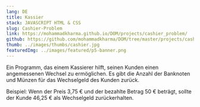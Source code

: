 ```yaml
---
lang: DE
title: Kassier
stack: JAVASCRIPT HTML & CSS
slug: Cashier-Problem
link: https://mohammadkharma.github.io/DOM/projects/cashier_problem/
github: https://github.com/mohammadkharma/DOM/tree/master/projects/cashier_problem
thumb: ../images/thumbs/cashier.jpg
featuredImg: ../images/featured/p5-banner.png
---
```


Ein Programm, das einem Kassierer hilft, seinen Kunden einen angemessenen Wechsel zu ermöglichen. Es gibt die Anzahl der Banknoten und Münzen für das Wechselgeld des Kunden zurück.

Beispiel: Wenn der Preis 3,75 € und der bezahlte Betrag 50 € beträgt, sollte der Kunde 46,25 € als Wechselgeld zurückerhalten.
